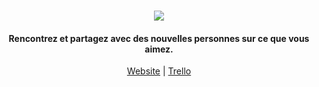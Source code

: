 <h1 align="center">
  <img src="https://i.ibb.co/s9G8L4j/v4-logo-purple-small.png" />
  <br>
</h1>

<h4 align="center"><b>Rencontrez et partagez avec des nouvelles personnes sur ce que vous aimez.</b></h4>
<p align="center">
  <a href="https://kiju.me">Website</a>&nbsp;|&nbsp;<a href="https://trello.com/b/ZV3fgcFo/kiju">Trello</a>
</p>
